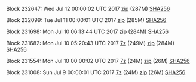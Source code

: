 Block 232647: Wed Jul 12 00:00:02 UTC 2017 [zip](https://transfer.sh/BVWTt/bootstrap.dat.20170712.zip) (287M) [SHA256](https://transfer.sh/kM4uZ/sha256.txt)

Block 232099: Tue Jul 11 00:00:01 UTC 2017 [zip](https://transfer.sh/aulKu/bootstrap.dat.20170711.zip) (285M) [SHA256](https://transfer.sh/10jW2u/sha256.txt)

Block 231698: Mon Jul 10 06:13:44 UTC 2017 [zip](https://transfer.sh/7lax7/bootstrap.dat.20170710.zip) (284M) [SHA256](https://transfer.sh/brgpd/sha256.txt)

Block 231682: Mon Jul 10 05:20:43 UTC 2017 [7z](https://transfer.sh/DaUHJ/bootstrap.dat.20170710.7z) (249M) [zip](https://transfer.sh/qMGHU/bootstrap.dat.20170710.zip) (284M) [SHA256](https://transfer.sh/3fNUx/sha256.txt)

Block 231554: Mon Jul 10 00:00:02 UTC 2017 [7z](https://transfer.sh/x4u3l/bootstrap.dat.20170710.7z) (24M) [zip](https://transfer.sh/hrJ86/bootstrap.dat.20170710.zip) (26M) [SHA256](https://transfer.sh/XrgZz/sha256.txt)

Block 231008: Sun Jul  9 00:00:01 UTC 2017 [7z](https://transfer.sh/RQDBf/bootstrap.dat.20170709.7z) (24M) [zip](https://transfer.sh/kkQKa/bootstrap.dat.20170709.zip) (26M) [SHA256](https://transfer.sh/rYmHc/sha256.txt)
